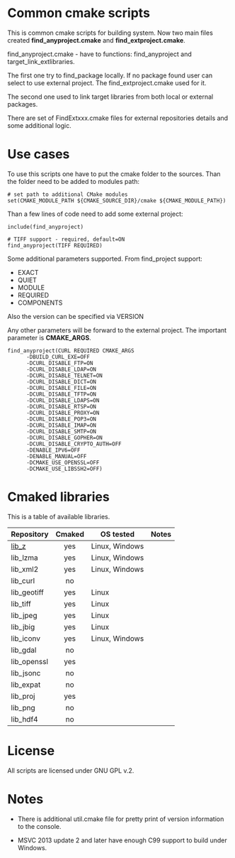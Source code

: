 # Common cmake scripts
This is common cmake scripts for building system. 
Now two main files created **find_anyproject.cmake** and **find_extproject.cmake**.

find_anyproject.cmake - have to functions: find_anyproject and target_link_extlibraries. 

The first one try to find_package locally. If no package found user can select to use external project. The find_extproject.cmake used for it.

The second one used to link target libraries from both local or external packages. 

There are set of FindExtxxx.cmake files for external repositories details and some additional logic.

# Use cases

To use this scripts one have to put the cmake folder to the sources.
Than the folder need to be added to modules path:
```
# set path to additional CMake modules
set(CMAKE_MODULE_PATH ${CMAKE_SOURCE_DIR}/cmake ${CMAKE_MODULE_PATH})
```

Than a few lines of code need to add some external project:

```
include(find_anyproject)

# TIFF support - required, default=ON
find_anyproject(TIFF REQUIRED)
```

Some additional parameters supported. From find_project support:
* EXACT
* QUIET
* MODULE
* REQUIRED
* COMPONENTS

Also the version can be specified via VERSION <version>

Any other parameters will be forward to the external project. The important parameter is **CMAKE_ARGS**.

```
find_anyproject(CURL REQUIRED CMAKE_ARGS
      -DBUILD_CURL_EXE=OFF
      -DCURL_DISABLE_FTP=ON
      -DCURL_DISABLE_LDAP=ON
      -DCURL_DISABLE_TELNET=ON
      -DCURL_DISABLE_DICT=ON
      -DCURL_DISABLE_FILE=ON
      -DCURL_DISABLE_TFTP=ON
      -DCURL_DISABLE_LDAPS=ON
      -DCURL_DISABLE_RTSP=ON
      -DCURL_DISABLE_PROXY=ON
      -DCURL_DISABLE_POP3=ON
      -DCURL_DISABLE_IMAP=ON
      -DCURL_DISABLE_SMTP=ON
      -DCURL_DISABLE_GOPHER=ON
      -DCURL_DISABLE_CRYPTO_AUTH=OFF
      -DENABLE_IPV6=OFF
      -DENABLE_MANUAL=OFF
      -DCMAKE_USE_OPENSSL=OFF
      -DCMAKE_USE_LIBSSH2=OFF)
```      

# Cmaked libraries

This is a table of available libraries.

| Repository | Cmaked  | OS tested | Notes |
|---|:-:|---|---|
| [lib_z](https://github.com/nextgis-extra/lib_z)  | yes | Linux, Windows  |   |
| lib_lzma  | yes   | Linux, Windows |  |
| lib_xml2  | yes   | Linux, Windows |  |
| lib_curl  | no   | |  |
| lib_geotiff  | yes   | Linux |  |
| lib_tiff  | yes   | Linux |  |
| lib_jpeg  | yes   | Linux |  |
| lib_jbig  | yes   | Linux |  |
| lib_iconv  | yes   | Linux, Windows |  |
| lib_gdal  | no   | |  |
| lib_openssl  | yes   | |  |
| lib_jsonc  | no   | |  |
| lib_expat  | no   | |  |
| lib_proj  | yes   | |  |
| lib_png  | no   | |  |
| lib_hdf4 | no   | |  |

# License

All scripts are licensed under GNU GPL v.2. 

# Notes

* There is additional util.cmake file for pretty print of version information to the console. 

* MSVC 2013 update 2 and later have enough C99 support to build under Windows.
